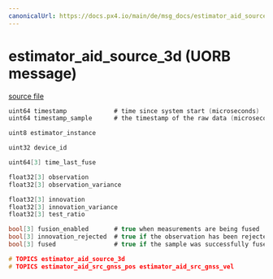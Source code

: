 ```yaml
---
canonicalUrl: https://docs.px4.io/main/de/msg_docs/estimator_aid_source_3d
---
```


# estimator_aid_source_3d (UORB message)



[source file](https://github.com/PX4/PX4-Autopilot/blob/release/1.13/msg/estimator_aid_source_3d.msg)

```c
uint64 timestamp             # time since system start (microseconds)
uint64 timestamp_sample      # the timestamp of the raw data (microseconds)

uint8 estimator_instance

uint32 device_id

uint64[3] time_last_fuse

float32[3] observation
float32[3] observation_variance

float32[3] innovation
float32[3] innovation_variance
float32[3] test_ratio

bool[3] fusion_enabled       # true when measurements are being fused
bool[3] innovation_rejected  # true if the observation has been rejected
bool[3] fused                # true if the sample was successfully fused

# TOPICS estimator_aid_source_3d
# TOPICS estimator_aid_src_gnss_pos estimator_aid_src_gnss_vel

```
